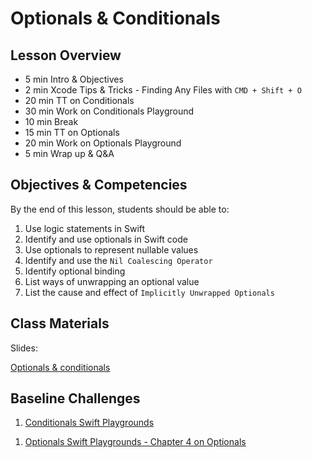 # Optionals & Conditionals

## Lesson Overview
- 5 min Intro & Objectives
- 2 min Xcode Tips & Tricks - Finding Any Files with ```CMD + Shift + O```
- 20 min TT on Conditionals
- 30 min  Work on Conditionals Playground
- 10 min Break
- 15 min TT on Optionals
- 20 min Work on Optionals Playground
- 5 min Wrap up & Q&A

## Objectives & Competencies
By the end of this lesson, students should be able to:

1. Use logic statements in Swift
1. Identify and use optionals in Swift code
1. Use optionals to represent nullable values
1. Identify and use the `Nil Coalescing Operator`
1. Identify optional binding
1. List ways of unwrapping an optional value
1. List the cause and effect of `Implicitly Unwrapped Optionals`

## Class Materials

Slides:

[Optionals & conditionals](https://docs.google.com/presentation/d/1mGFfmfmUR36PVpOQDSGlCvTjjpBmR6MMiWG8SmKZkAE/edit?usp=sharing)

## Baseline Challenges

<!-- 1. [Conditionals Swift Playgrounds](https://github.com/MakeSchool-Tutorials/Intro-Conditionals-Swift-Playground/archive/master.zip) -->
1. [Conditionals Swift Playgrounds](assets/conditionals.zip)
<!-- https://github.com/MakeSchool-Tutorials/Intro-Conditionals-Swift-Playground.git -->
1. [Optionals Swift Playgrounds - Chapter 4 on Optionals](https://github.com/MakeSchool-Tutorials/Swift-Language-Playgrounds/archive/swift4.zip)
<!-- https://github.com/MakeSchool-Tutorials/Swift-Language-Playgrounds.git -->
